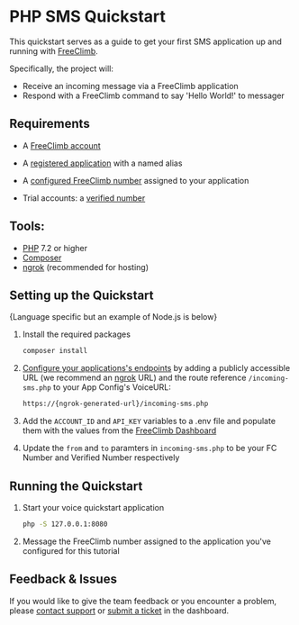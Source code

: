 # PHP SMS Quickstart

This quickstart serves as a guide to get your first SMS application up and running with [FreeClimb](https://docs.freeclimb.com/docs/how-freeclimb-works).

Specifically, the project will:

- Receive an incoming message via a FreeClimb application
- Respond with a FreeClimb command to say 'Hello World!' to messager

## Requirements

- A [FreeClimb account](https://www.freeclimb.com/dashboard/signup/)

- A [registered application](https://docs.freeclimb.com/docs/registering-and-configuring-an-application#register-an-app) with a named alias

- A [configured FreeClimb number](https://docs.freeclimb.com/docs/getting-and-configuring-a-freeclimb-number) assigned to your application

- Trial accounts: a [verified number](https://docs.freeclimb.com/docs/using-your-trial-account#verifying-outbound-numbers)

## Tools:

- [PHP](https://www.php.net/manual/en/install.php) 7.2 or higher
- [Composer](https://getcomposer.org/)
- [ngrok](https://ngrok.com/download) (recommended for hosting)

## Setting up the Quickstart

{Language specific but an example of Node.js is below}

1. Install the required packages

   ```bash
   composer install
   ```

2. [Configure your applications's endpoints](https://docs.freeclimb.com/docs/registering-and-configuring-an-application#configure-your-application) by adding a publicly accessible URL (we recommend an [ngrok](https://ngrok.com/download) URL) and the route reference `/incoming-sms.php` to your App Config's VoiceURL:

   ```bash
   https://{ngrok-generated-url}/incoming-sms.php
   ```
3. Add the `ACCOUNT_ID` and `API_KEY` variables to a .env file and populate them with the values from the [FreeClimb Dashboard](https://freeclimb.com/dashboard/portal)

4. Update the `from` and `to` paramters in `incoming-sms.php` to be your FC Number and Verified Number respectively

## Running the Quickstart

1. Start your voice quickstart application

   ```bash
   php -S 127.0.0.1:8080
   ```

2. Message the FreeClimb number assigned to the application you've configured for this tutorial

## Feedback & Issues

If you would like to give the team feedback or you encounter a problem, please [contact support](https://www.freeclimb.com/support/) or [submit a ticket](https://freeclimb.com/dashboard/portal/support) in the dashboard.

